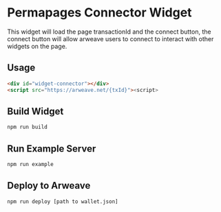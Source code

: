 # Permapages Connector Widget 

This widget will load the page transactionId and the connect button, the connect button will allow arweave users to connect to interact with other widgets on the page.

## Usage

```html
<div id="widget-connector"></div>
<script src="https://arweave.net/{txId}"><script>
```

## Build Widget

```sh
npm run build
```

## Run Example Server

```sh
npm run example
```

## Deploy to Arweave

```sh
npm run deploy [path to wallet.json]
```

